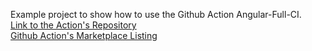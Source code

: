 Example project to show how to use the Github Action Angular-Full-CI.
<br>
[Link to the Action's Repository](https://github.com/colbyhill21/angular-full-ci)
<br>
[Github Action's Marketplace Listing](https://github.com/marketplace/actions/angular-full-ci)
